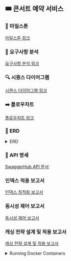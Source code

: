 ## 🎟 콘서트 예약 서비스

### 📅 마일스톤

[마일스톤 링크](https://github.com/users/uuununew/projects/3/views/4)

### 💭 요구사항 분석
[요구사항 분석 링크](./docs/REQUIREMENTS.md)

### 🔍 시퀀스 다이어그램
[시퀀스 다이어그램 링크](./docs/SEQUENCE.md)

### ➡️ 플로우차트
[플로우차트 링크](./docs/FLOWCHART.md)

### 🔗 ERD
<details>
<summary>ERD</summary>
<div markdown="1">

![ERD 다이어그램](./docs/images/erd.png)

</div>
</details>

### 📝 API 명세
[SwaggerHub API 문서](https://app.swaggerhub.com/apis-docs/yujinlim-bf9/concert_system_api/v1.0.0#/)


### 인덱스 적용 보고서
[인덱스 최적화 보고서](https://sunrise-sunfish-45d.notion.site/DB-1d7cc24e980180fe948ac908e6ea12be?pvs=4)


### 동시성 제어 보고서
[동시성 제어 보고서](https://sunrise-sunfish-45d.notion.site/1decc24e9801802389cac505382fa35f?pvs=4)


### 캐싱 전략 설계 및 적용 보고서
[캐싱 전략 설계 및 적용 보고서](https://sunrise-sunfish-45d.notion.site/1edcc24e980180768447f07faf7f9f06?pvs=4)












<details>
<summary>Running Docker Containers</summary>
<div markdown="1">

#### Running Docker Containers
`local` profile 로 실행하기 위하여 인프라가 설정되어 있는 Docker 컨테이너를 실행해주셔야 합니다.
```bash
docker-compose up -d
```

</div>
</details>